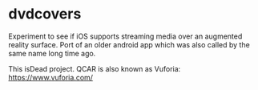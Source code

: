 # dvdcovers
Experiment to see if iOS supports streaming media over an augmented reality surface. Port of an older android app which was also called by the same name long time ago.

This isDead project. QCAR is also known as Vuforia: https://www.vuforia.com/

